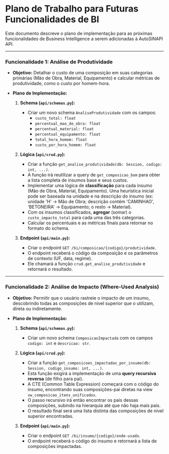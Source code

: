 # Plano de Trabalho para Futuras Funcionalidades de BI

Este documento descreve o plano de implementação para as próximas funcionalidades de Business Intelligence a serem adicionadas à AutoSINAPI API.

---

### Funcionalidade 1: Análise de Produtividade

-   **Objetivo:** Detalhar o custo de uma composição em suas categorias primárias (Mão de Obra, Material, Equipamento) e calcular métricas de produtividade, como o custo por homem-hora.

-   **Plano de Implementação:**

    1.  **Schema (`api/schemas.py`):**
        -   Criar um novo schema `AnaliseProdutividade` com os campos:
            -   `custo_total: float`
            -   `percentual_mao_de_obra: float`
            -   `percentual_material: float`
            -   `percentual_equipamento: float`
            -   `total_hora_homem: float`
            -   `custo_por_hora_homem: float`

    2.  **Lógica (`api/crud.py`):**
        -   Criar a função `get_analise_produtividade(db: Session, codigo: int, ...)`.
        -   A função irá reutilizar a query de `get_composicao_bom` para obter a lista completa de insumos base e seus custos.
        -   Implementar uma lógica de **classificação** para cada insumo (Mão de Obra, Material, Equipamento). Uma heurística inicial pode ser baseada na unidade e na descrição do insumo (ex: unidade 'H' -> Mão de Obra; descrição contém 'CAMINHAO', 'BETONEIRA' -> Equipamento; o resto -> Material).
        -   Com os insumos classificados, **agregar** (somar) o `custo_impacto_total` para cada uma das três categorias.
        -   Calcular os percentuais e as métricas finais para retornar no formato do schema.

    3.  **Endpoint (`api/main.py`):**
        -   Criar o endpoint `GET /bi/composicao/{codigo}/produtividade`.
        -   O endpoint receberá o código da composição e os parâmetros de contexto (UF, data, regime).
        -   Ele chamará a função `crud.get_analise_produtividade` e retornará o resultado.

---

### Funcionalidade 2: Análise de Impacto (Where-Used Analysis)

-   **Objetivo:** Permitir que o usuário rastreie o impacto de um insumo, descobrindo todas as composições de nível superior que o utilizam, direta ou indiretamente.

-   **Plano de Implementação:**

    1.  **Schema (`api/schemas.py`):**
        -   Criar um novo schema `ComposicaoImpactada` com os campos `codigo: int` e `descricao: str`.

    2.  **Lógica (`api/crud.py`):**
        -   Criar a função `get_composicoes_impactadas_por_insumo(db: Session, codigo_insumo: int, ...)`.
        -   Esta função exigirá a implementação de uma **query recursiva reversa** (de filho para pai).
        -   A CTE (Common Table Expression) começará com o código do insumo, encontrando suas composições-pai diretas na view `vw_composicao_itens_unificados`.
        -   O passo recursivo irá então encontrar os pais dessas composições, subindo na hierarquia até que não haja mais pais.
        -   O resultado final será uma lista distinta das composições de nível superior encontradas.

    3.  **Endpoint (`api/main.py`):**
        -   Criar o endpoint `GET /bi/insumo/{codigo}/onde-usado`.
        -   O endpoint receberá o código do insumo e retornará a lista de composições impactadas.
